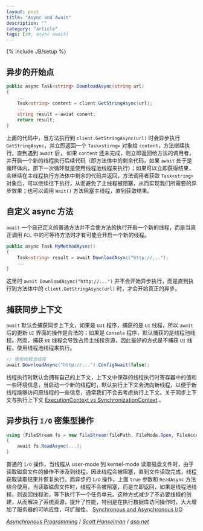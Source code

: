 ```yaml
---
layout: post
title: "Async and Await"
description: ""
category: "article"
tags: [c#, async await]
---
```

{% include JB/setup %}


## 异步的开始点


``` c#
public async Task<string> DownloadAsync(string url)
{
	...
	Task<string> content = client.GetStringAsync(url);
	...
	string result = awiat conent;
	return result;
}
```

上面的代码中，当方法执行到 `client.GetStringAsync(url)` 时会异步执行 `GetStringAsync`，并立即返回一个 `Task<stirng>` 对象给 `content`，方法继续执行，直到遇到 `await` 后， 如果 `content` 还未完成，则立即返回给方法的调用者，并开启一个新的线程执行后续代码（即方法体中的剩余代码，如果 `await` 处于是循环体内，那下一次循环就是使用线程池线程来执行）；如果可以立即获得结果，会继续在主线程执行方法体中剩余的代码并返回，方法调用者获取 `Task<string>` 对象后，可以继续往下执行，从而避免了主线程被阻塞，从而实现我们所需要的异步效果；也可以调用 `Wait()` 方法阻塞主线程，直到获取结果。

## 自定义 async 方法

`await` 一个自己定义的普通方法并不会使方法的执行开启一个新的线程，而是当真正调用 `FCL` 中的可等待方法时才有可能会开启一个新的线程。

``` c#
public async Task MyMethodAysnc()
{
	Task<string> result = await DownloadAsync("http://...");
	...
}
```

这里的 `await DownloadAsync("http://...")` 并不会开始异步执行，而是直到执行到方法体中的 `client.GetStringAsync(url)` 时，才会开始真正的异步。

## 捕获同步上下文

`await` 默认会捕获同步上下文，如果是 `GUI` 程序，捕获的是 `UI` 线程，所以 `await` 后的更新 `UI` 界面的操作是合法的；如果是 `Console` 程序，默认捕获的是线程池线程。然而，捕获 `UI` 线程会导致占用主线程资源，因此最好的方式是不捕获 `UI` 线程，使用线程池线程来执行。

``` c#
// 使用线程池线程
await DownloadAsync("http://...").ConfigAwait(false);
```

线程执行时默认会拥有自己的上下文，上下文中保存的线程执行时寄存器中的值和一些环境信息，当启动一个新的线程时，默认执行上下文会流向新线程，以便于新线程能够访问原线程的一些信息，通常我们不会去考虑执行上下文。关于同步上下文与执行上下文 [ExecutionContext vs SynchronizationContext](http://blogs.msdn.com/b/pfxteam/archive/2012/06/15/executioncontext-vs-synchronizationcontext.aspx) 。

## 异步执行 `I/O` 密集型操作

``` c#
using (FileStream fs = new FileStream(filePath, FileMode.Open, FileAccess.Read, FileShare.Read, 8, true)) 
{ 
	await fs.ReadAsync(...);
} 

```

普通的 `I/O` 操作，当线程从 user-mode 到 kernel-mode 读取磁盘文件时，由于读取磁盘文件的操作不涉及到线程，因此线程会被阻塞，直到文件读取完成，线程获取读取结果并恢复执行。而异步的 `I/O` 操作，上面 `true` 参数和 `ReadAsync` 方法结合使用，当读取磁盘文件时，线程不会被阻塞，而是立即返回，如果是线程池线程，则返回线程池，等下执行下一个任务单元。这种方式减少了不必要线程的创建，从而解决了系统资源，提升了性能，特别是在执行数据库访问操作时，大大增加了服务器的可响应性，可扩展性。 [Synchronous and Asynchronous I/O](http://msdn.microsoft.com/en-us/library/windows/desktop/aa365683(v=vs.85).aspx)


[*Asynchronous Programming*](http://msdn.microsoft.com/en-us/library/hh191443(v=vs.110).aspx) / 
[*Scott Hanselman*](http://www.hanselman.com/blog/TheMagicOfUsingAsynchronousMethodsInASPNET45PlusAnImportantGotcha.aspx) / 
[*asp.net*](http://www.asp.net/web-forms/overview/performance-and-caching/using-asynchronous-methods-in-aspnet-45)

